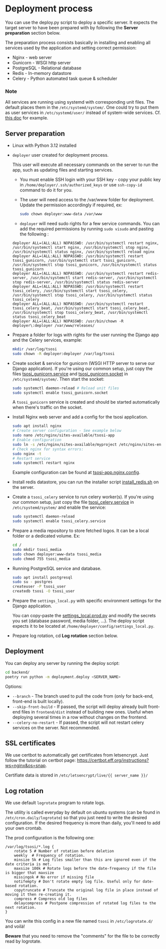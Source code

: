 # Deployment process

You can use the deploy.py script to deploy a specific server.
It expects the target server to have been prepared with by following the **Server preparation** section below.

The preparation process consists basically in installing and enabling all services used by the application and setting correct permission:

* Nginx - web server
* Gunicorn - WSGI http server
* PostgreSQL - Relational database
* Redis - In-memory datastore
* Celery - Python automated task queue & scheduler

### Note

All services are running using systemd with corresponding unit files.
The default places them in the `/etc/systemd/system/`. One could try to put them as user services in `/etc/systemd/user/` instead of system-wide services. Cf. [this doc](https://doc.ubuntu-fr.org/creer_un_service_avec_systemd) for example. 

## Server preparation

* Linux with Python 3.12 installed

* `deployer` user created for deployment process.


    This user will execute all necessary commands on the server to run the app, such as updating files and starting services. 
    
    * You must enable SSH login with your SSH key - copy your public key in
    `/home/deployer/.ssh/authorized_keys` or use `ssh-copy-id` command to do it for you.

    * The user will need access to the /var/www folder for deployment. Update the permission accordingly if required, ex:
        ```bash
        sudo chown deployer:www-data /var/www
        ```
        
    * `deployer` will need sudo rights for a few service commands. You can add the required permissions by running `sudo visudo` and pasting the following :

    ```
    deployer ALL=(ALL:ALL) NOPASSWD: /usr/bin/systemctl restart nginx, /usr/bin/systemctl start nginx, /usr/bin/systemctl stop nginx, /usr/bin/systemctl status nginx, /usr/bin/systemctl reload nginx
    deployer ALL=(ALL:ALL) NOPASSWD: /usr/bin/systemctl restart tsosi_gunicorn, /usr/bin/systemctl start tsosi_gunicorn, /usr/bin/systemctl stop tsosi_gunicorn, /usr/bin/systemctl status tsosi_gunicorn
    deployer ALL=(ALL:ALL) NOPASSWD: /usr/bin/systemctl restart redis-server, /usr/bin/systemctl start redis-server, /usr/bin/systemctl stop redis-server, /usr/bin/systemctl status redis-server
    deployer ALL=(ALL:ALL) NOPASSWD: /usr/bin/systemctl restart tsosi_celery, /usr/bin/systemctl start tsosi_celery, /usr/bin/systemctl stop tsosi_celery, /usr/bin/systemctl status tsosi_celery
    deployer ALL=(ALL:ALL) NOPASSWD: /usr/bin/systemctl restart tsosi_celery_beat, /usr/bin/systemctl start tsosi_celery_beat, /usr/bin/systemctl stop tsosi_celery_beat, /usr/bin/systemctl status tsosi_celery_beat
    deployer ALL=(ALL:ALL) NOPASSWD: /usr/bin/chown -R deployer\:deployer /var/www/releases/
    ```

* Prepare a folder for logs with rights for the user running the Django app and the Celery services, example:
    ```bash
    mkdir /var/log/tsosi
    sudo chown -R deployer:deployer /var/log/tsosi
    ```

* Create socket & service for gunicorn (WSGI HTTP server to serve our Django application). If you're using our common setup, just copy the files [tsosi_gunicorn.service](./tsosi_gunicorn.service) and [tsosi_gunicorn.socket](./tsosi_gunicorn.socket) in `/etc/systemd/system/`.
    Then start the socket:
    ```bash
    sudo systemctl daemon-reload # Reload unit files
    sudo systemctl enable tsosi_gunicorn.socket
    ```
    A `tsosi_gunicorn` service is created and should be started automatically when there's traffic on the socket.  

* Install Nginx web server and add a config for the tsosi application.
    ```bash
    sudo apt install nginx
    # Create server configuration - See example below
    sudo nano /etc/nginx/sites-available/tsosi-app
    # Enable configuration
    sudo ln -s /etc/nginx/sites-available/myproject /etc/nginx/sites-enabled/
    # Check nginx for syntax errors:
    sudo nginx -t
    # Restart service
    sudo systemctl restart nginx    
    ```

    Example configuration can be found at [tsosi-app.nginx.config](./tsosi-app.nginx.config).
    

* Install redis datastore, you can run the installer script [install_redis.sh](/scripts/install_redis.sh) on the server.

* Create a `tsosi_celery` service to run celery worker(s). If you're using our common setup, just copy the file [tsosi_celery.service](./tsosi_celery.service) in `/etc/systemd/system/` and enable the service:
    ```bash
    sudo systemctl daemon-reload
    sudo systemctl enable tsosi_celery.service
    ```

* Prepare a media repository to store fetched logos. It can be a local folder or a dedicated volume. Ex:
    ```bash
    cd /
    sudo mkdir tsosi_media
    sudo chown deployer:www-data tsosi_media
    sudo chmod 755 tsosi_media
    ``` 

* Running PostgreSQL service and database.
    ```bash
    sudo apt install postgresql
    sudo su - postgres
    createuser -P tsosi_user
    createdb tsosi -O tsosi_user
    ```

* Prepare the `settings_local.py` with specific environment settings for the Django application.
    
    You can copy-paste the [settings_local.prod.py](/backend/backend_site/settings_local.prod.py) and modify the secrets you set (database password, media folder, ...).
    The deploy script expects it to be located at `/home/deployer/config/settings_local.py`.

* Prepare log rotation, cd **Log rotation** section below.


## Deployment

You can deploy any server by running the deploy script:
```bash
cd backend/
poetry run python -m deployment.deploy <SERVER_NAME>
```
Options:
* `--branch` - The branch used to pull the code from (only for back-end, front-end is built locally).
* `--skip-front-build` - If passed, the script will deploy already built front-end files in `frontend/dist` instead of building new ones. Useful when deploying several times in a row without changes on the frontend.
* `--celery-no-restart` - If passed, the script will not restart celery services on the server. Not recommended.

## SSL certificates

We use certbot to automatically get certificates from letsencrypt.
Just follow the tutorial on certbot page: https://certbot.eff.org/instructions?ws=nginx&os=snap.

Certifiate data is stored in `/etc/letsencrypt/live/{{ server_name }}/`

## Log rotation

We use default `logrotate` program to rotate logs.

The utility is called everyday by default on ubuntu systems (can be found in `/etc/cron.daily/logrotate`) so that you just need to write the desired configuration. If the desired frequency is more than daily, you'll need to add your own crontab.

The prod configuration is the following one:

```
/var/log/tsosi/*.log {
    rotate 5 # Number of rotation before deletion
    weekly  # Frequency of rotation.
    minsize 5k # Log files smaller than this are ignored even if the date criteria is met.
    maxsize 100k # Rotate logs before the date-frequency if the file is bigger that maxsize
    missingok # No error if missing file
    notifempty # Don't rotate empty log file. Useful only for date-based rotation.
    copytruncate # Truncate the original log file in place instead of moving it then re-creating it.
    compress # Compress old log files
    delaycompress # Postpone compression of rotated log files to the next rotation.
}
```
You can write this config in a new file named `tsosi` in `/etc/logrotate.d/` and voilà!

**Beware** that you need to remove the "comments" for the file to be correctly read by logrotate.